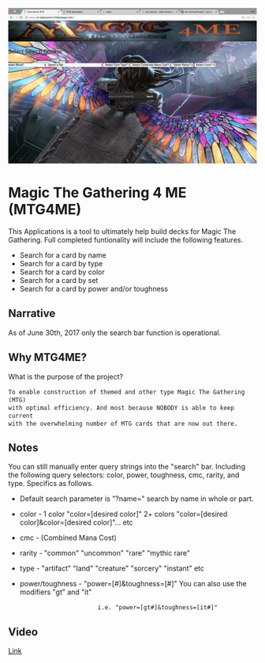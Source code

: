 
![Image](https://github.com/levi-holmes/Project1-quarter1-/blob/master/images/Screen%20Shot%202017-06-30%20at%202.01.16%20PM.png)

# Magic The Gathering 4 ME (MTG4ME)

This Applications is a tool to ultimately help build decks for Magic The Gathering. Full completed funtionality will include the following features.

- Search for a card by name
- Search for a card by type
- Search for a card by color
- Search for a card by set
- Search for a card by power and/or toughness

## Narrative

As of June 30th, 2017 only the search bar function is operational.

## Why MTG4ME?
What is the purpose of the project?

```
To enable construction of themed and other type Magic The Gathering (MTG)
with optimal efficiency. And most because NOBODY is able to keep current
with the overwhelming number of MTG cards that are now out there.
```


## Notes

You can still manually enter query strings into the "search" bar. Including the following query selectors: color, power, toughness, cmc, rarity, and type. Specifics as follows.

- Default search parameter is "?name=" search by name in whole or part.
- color -
		1 color "color=[desired color]"
		2+ colors "color=[desired color]&color=[desired color]"... etc
- cmc - (Combined Mana Cost)

- rarity - 	"common"
						"uncommon"
						"rare"
						"mythic rare"

-	type -		"artifact"
						"land"
						"creature"
						"sorcery"
						"instant"
										etc
- power/toughness -
						"power=[#]&toughness=[#]"
							You can also use the modifiers "gt" and "it"

							i.e. "power=[gt#]&toughness=[it#]"

## Video

[Link](https://vimeo.com/223834851)
